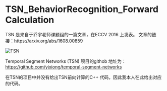 # TSN_BehaviorRecognition_ForwardCalculation


TSN 是来自于乔宇老师课题组的一篇文章，在ECCV 2016 上发表。 文章的链接：https://arxiv.org/abs/1608.00859

![TSN]()

Temporal Segment Networks (TSN) 项目的githob 地址为：https://github.com/yjxiong/temporal-segment-networks

在TSN的项目中并没有给出TSN前向计算的C++ 代码，因此我本人在此给出对应的代码。

